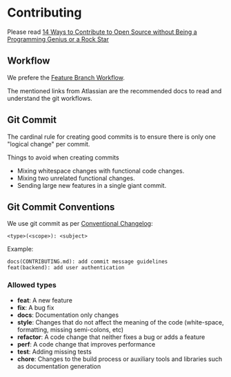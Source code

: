 # Contributing

Please read [14 Ways to Contribute to Open Source without Being a Programming Genius or a Rock Star](https://smartbear.com/blog/14-ways-to-contribute-to-open-source-without-being/)

## Workflow

We prefere the [Feature Branch Workflow](https://www.atlassian.com/git/tutorials/comparing-workflows/feature-branch-workflow).

The mentioned links from Atlassian are the recommended docs to read and
understand the git workflows.

## Git Commit

The cardinal rule for creating good commits is to ensure there is only one
"logical change" per commit.

Things to avoid when creating commits

- Mixing whitespace changes with functional code changes.
- Mixing two unrelated functional changes.
- Sending large new features in a single giant commit.

## Git Commit Conventions

We use git commit as per [Conventional Changelog](https://github.com/ajoslin/conventional-changelog):

```text
<type>(<scope>): <subject>
```

Example:

```text
docs(CONTRIBUTING.md): add commit message guidelines
feat(backend): add user authentication
```

### Allowed types

- **feat**: A new feature
- **fix**: A bug fix
- **docs**: Documentation only changes
- **style**: Changes that do not affect the meaning of the code (white-space,
  formatting, missing semi-colons, etc)
- **refactor**: A code change that neither fixes a bug or adds a feature
- **perf**: A code change that improves performance
- **test**: Adding missing tests
- **chore**: Changes to the build process or auxiliary tools and libraries such
  as documentation generation
